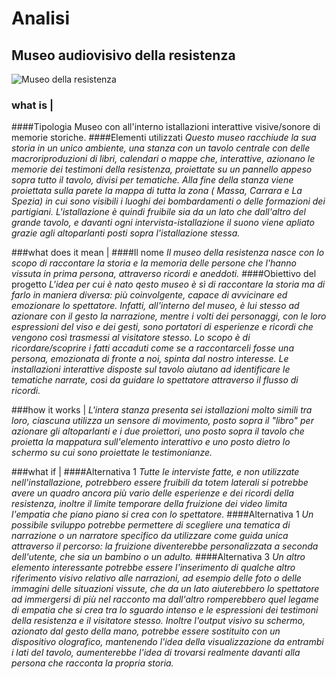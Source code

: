 # Analisi

## Museo audiovisivo della resistenza
![Museo della resistenza](http://storage.aicod.it/portale/aptmassacarraraagturismo/view/1000/IMG_3099.jpg)

### what is |
####Tipologia 
Museo con all'interno istallazioni interattive visive/sonore di memorie storiche.
####Elementi utilizzati
*Questo museo racchiude la sua storia in un unico ambiente, una stanza con un tavolo centrale con delle macroriproduzioni di libri, calendari o mappe che, interattive, azionano le memorie dei testimoni della resistenza, proiettate su un pannello appeso sopra tutto il tavolo, divisi per tematiche. Alla fine della stanza viene proiettata sulla parete la mappa di tutta la zona ( Massa, Carrara e La Spezia) in cui sono visibili i luoghi dei bombardamenti o delle formazioni dei partigiani.
L'istallazione è quindi fruibile sia da un lato che dall'altro del grande tavolo, e davanti ogni intervista-istallazione il suono viene apliato grazie agli altoparlanti posti sopra l'istallazione stessa.*

###what does it mean |
####Il nome
*Il museo della resistenza nasce con lo scopo di raccontare la storia e la memoria delle persone che l'hanno vissuta in prima persona, attraverso ricordi e aneddoti.*
####Obiettivo del progetto
*L'idea per cui è nato qesto museo è sì di raccontare la storia ma di farlo in maniera diversa: più coinvolgente, capace di avvicinare ed emozionare lo spettatore. Infatti, all'interno del museo, è lui stesso ad azionare con il gesto la narrazione, mentre i volti dei personaggi, con le loro espressioni del viso e dei gesti, sono portatori di esperienze e ricordi che vengono così trasmessi al visitatore stesso. Lo scopo è di ricordare/scoprire i fatti accaduti come se a raccontarceli fosse una persona, emozionata di fronte a noi, spinta dal nostro interesse. Le installazioni interattive disposte sul tavolo aiutano ad identificare le tematiche narrate, così da guidare lo spettatore attraverso il flusso di ricordi.*

###how it works | 
*L'intera stanza presenta sei istallazioni molto simili tra loro, ciascuna utilizza un sensore di movimento, posto sopra il "libro" per azionare gli altoparlanti e i due proiettori, uno posto sopra il tavolo che proietta la mappatura sull'elemento interattivo e uno posto dietro lo schermo su cui sono proiettate le testimonianze.*

###what if | 
####Alternativa 1
*Tutte le interviste fatte, e non utilizzate nell'installazione, potrebbero essere fruibili da totem laterali si potrebbe avere un quadro ancora più vario delle esperienze e dei ricordi della resistenza, inoltre il limite temporare della fruizione dei video limita l'empatia che piano piano si crea con lo spettatore.*
####Alternativa 1
*Un possibile sviluppo potrebbe permettere di scegliere una tematica di narrazione o un narratore specifico da utilizzare come guida unica attraverso il percorso: la fruizione diventerebbe personalizzata a seconda dell'utente, che sia un bambino o un adulto.* 
####Alternativa 3
*Un altro elemento interessante potrebbe essere l'inserimento di qualche altro riferimento visivo relativo alle narrazioni, ad esempio delle foto o delle immagini delle situazioni vissute, che da un lato aiuterebbero lo spettatore ad immergersi di più nel racconto ma dall'altro romperebbero quel legame di empatia che si crea tra lo sguardo intenso e le espressioni dei testimoni della resistenza e il visitatore stesso. Inoltre l'output visivo su schermo, azionato dal gesto della mano, potrebbe essere sostituito con un dispositivo olografico, mantenendo l'idea della visualizzazione da entrambi i lati del tavolo, aumenterebbe l'idea di trovarsi realmente davanti alla persona che racconta la propria storia.*
